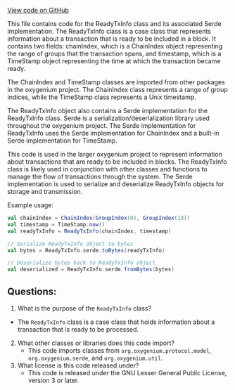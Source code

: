 [View code on GitHub](https://github.com/oxygenium/oxygenium/flow/src/main/scala/org/oxygenium/flow/model/ReadyTxInfo.scala)

This file contains code for the ReadyTxInfo class and its associated Serde implementation. The ReadyTxInfo class is a case class that represents information about a transaction that is ready to be included in a block. It contains two fields: chainIndex, which is a ChainIndex object representing the range of groups that the transaction spans, and timestamp, which is a TimeStamp object representing the time at which the transaction became ready.

The ChainIndex and TimeStamp classes are imported from other packages in the oxygenium project. The ChainIndex class represents a range of group indices, while the TimeStamp class represents a Unix timestamp.

The ReadyTxInfo object also contains a Serde implementation for the ReadyTxInfo class. Serde is a serialization/deserialization library used throughout the oxygenium project. The Serde implementation for ReadyTxInfo uses the Serde implementation for ChainIndex and a built-in Serde implementation for TimeStamp.

This code is used in the larger oxygenium project to represent information about transactions that are ready to be included in blocks. The ReadyTxInfo class is likely used in conjunction with other classes and functions to manage the flow of transactions through the system. The Serde implementation is used to serialize and deserialize ReadyTxInfo objects for storage and transmission. 

Example usage:

```scala
val chainIndex = ChainIndex(GroupIndex(0), GroupIndex(10))
val timestamp = TimeStamp.now()
val readyTxInfo = ReadyTxInfo(chainIndex, timestamp)

// Serialize ReadyTxInfo object to bytes
val bytes = ReadyTxInfo.serde.toBytes(readyTxInfo)

// Deserialize bytes back to ReadyTxInfo object
val deserialized = ReadyTxInfo.serde.fromBytes(bytes)
```
## Questions: 
 1. What is the purpose of the `ReadyTxInfo` class?
   - The `ReadyTxInfo` class is a case class that holds information about a transaction that is ready to be processed.
2. What other classes or libraries does this code import?
   - This code imports classes from `org.oxygenium.protocol.model`, `org.oxygenium.serde`, and `org.oxygenium.util`.
3. What license is this code released under?
   - This code is released under the GNU Lesser General Public License, version 3 or later.